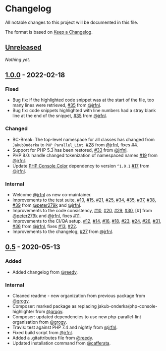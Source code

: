 # Changelog

All notable changes to this project will be documented in this file.

The format is based on [Keep a Changelog](https://keepachangelog.com/en/1.0.0/).

## [Unreleased]

_Nothing yet._


## [1.0.0] - 2022-02-18

### Fixed

- Bug fix: if the highlighted code snippet was at the start of the file, too many lines were retrieved, [#35] from [@jrfnl].
- Bug fix: code snippets highlighted with line numbers had a stray blank line at the end of the snippet, [#35] from [@jrfnl].

### Changed

- BC-Break: The top-level namespace for all classes has changed from `JakubOnderka` to `PHP_Parallel_Lint`. [#28] from [@jrfnl], fixes [#4].
- Support for PHP 5.3 has been restored, [#33] from [@jrfnl].
- PHP 8.0: handle changed tokenization of namespaced names [#19] from [@jrfnl].
- Update [PHP Console Color] dependency to version `^1.0.1` [#17] from [@jrfnl].

### Internal

- Welcome [@jrfnl] as new co-maintainer.
- Improvements to the test suite, [#10], [#15], [#21], [#25], [#34], [#35], [#37], [#38], [#39] from [@peter279k] and [@jrfnl].
- Improvements to the code consistency, [#10], [#20], [#29], [#30], [#] from [@peter279k] and [@jrfnl], fixes [#11].
- Improvements to the CI/QA setup, [#12], [#14], [#16], [#18], [#23], [#24], [#26], [#31], [#36] from [@jrfnl], fixes [#13], [#22].
- Improvements to the changelog, [#27] from [@jrfnl].

[PHP Console Color]: https://github.com/php-parallel-lint/PHP-Console-Color

[#4]: https://github.com/php-parallel-lint/PHP-Console-Highlighter/issues/4
[#10]: https://github.com/php-parallel-lint/PHP-Console-Highlighter/pull/10
[#11]: https://github.com/php-parallel-lint/PHP-Console-Highlighter/issues/11
[#12]: https://github.com/php-parallel-lint/PHP-Console-Highlighter/pull/12
[#13]: https://github.com/php-parallel-lint/PHP-Console-Highlighter/issues/13
[#14]: https://github.com/php-parallel-lint/PHP-Console-Highlighter/pull/14
[#15]: https://github.com/php-parallel-lint/PHP-Console-Highlighter/pull/15
[#16]: https://github.com/php-parallel-lint/PHP-Console-Highlighter/pull/16
[#17]: https://github.com/php-parallel-lint/PHP-Console-Highlighter/pull/17
[#18]: https://github.com/php-parallel-lint/PHP-Console-Highlighter/pull/18
[#19]: https://github.com/php-parallel-lint/PHP-Console-Highlighter/pull/19
[#20]: https://github.com/php-parallel-lint/PHP-Console-Highlighter/pull/20
[#21]: https://github.com/php-parallel-lint/PHP-Console-Highlighter/pull/21
[#22]: https://github.com/php-parallel-lint/PHP-Console-Highlighter/issues/22
[#23]: https://github.com/php-parallel-lint/PHP-Console-Highlighter/pull/23
[#24]: https://github.com/php-parallel-lint/PHP-Console-Highlighter/pull/24
[#25]: https://github.com/php-parallel-lint/PHP-Console-Highlighter/pull/25
[#26]: https://github.com/php-parallel-lint/PHP-Console-Highlighter/pull/26
[#27]: https://github.com/php-parallel-lint/PHP-Console-Highlighter/pull/27
[#28]: https://github.com/php-parallel-lint/PHP-Console-Highlighter/pull/28
[#29]: https://github.com/php-parallel-lint/PHP-Console-Highlighter/pull/29
[#30]: https://github.com/php-parallel-lint/PHP-Console-Highlighter/pull/30
[#31]: https://github.com/php-parallel-lint/PHP-Console-Highlighter/pull/31
[#33]: https://github.com/php-parallel-lint/PHP-Console-Highlighter/pull/33
[#34]: https://github.com/php-parallel-lint/PHP-Console-Highlighter/pull/34
[#35]: https://github.com/php-parallel-lint/PHP-Console-Highlighter/pull/35
[#36]: https://github.com/php-parallel-lint/PHP-Console-Highlighter/pull/36
[#37]: https://github.com/php-parallel-lint/PHP-Console-Highlighter/pull/37
[#38]: https://github.com/php-parallel-lint/PHP-Console-Highlighter/pull/38
[#39]: https://github.com/php-parallel-lint/PHP-Console-Highlighter/pull/39



## [0.5] - 2020-05-13

### Added

- Added changelog from [@reedy].

### Internal

- Cleaned readme - new organization from previous package from [@grogy].
- Composer: marked package as replacing jakub-onderka/php-console-highlighter from [@grogy].
- Composer: updated dependencies to use new php-parallel-lint organisation from [@grogy].
- Travis: test against PHP 7.4 and nightly from [@jrfnl].
- Fixed build script from [@jrfnl].
- Added a .gitattributes file from [@reedy].
- Updated installation command from [@cafferata].


[Unreleased]: https://github.com/php-parallel-lint/PHP-Console-Highlighter/compare/v1.0.0...HEAD
[1.0.0]: https://github.com/php-parallel-lint/PHP-Console-Highlighter/compare/v0.5...v1.0.0
[0.5]: https://github.com/php-parallel-lint/PHP-Console-Highlighter/compare/v0.4...v0.5

[@cafferata]: https://github.com/cafferata
[@grogy]: https://github.com/grogy
[@jrfnl]: https://github.com/jrfnl
[@peter279k]: https://github.com/peter279k
[@reedy]: https://github.com/reedy
